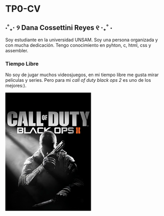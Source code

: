 # TP0-CV

##  ⋅˚₊‧ ୨ Dana Cossettini Reyes ୧ ‧₊˚ ⋅

Soy estudiante en la universidad UNSAM. Soy una persona organizada y con mucha dedicación. Tengo conocimiento en pyhton, c, html, css y assembler.

### Tiempo Libre
No soy de jugar muchos videosjuegos, en mi tiempo libre me gusta mirar peliculas y series. Pero para mi *call of duty black ops 2* es uno de los mejores:).


![alt text](image.png)